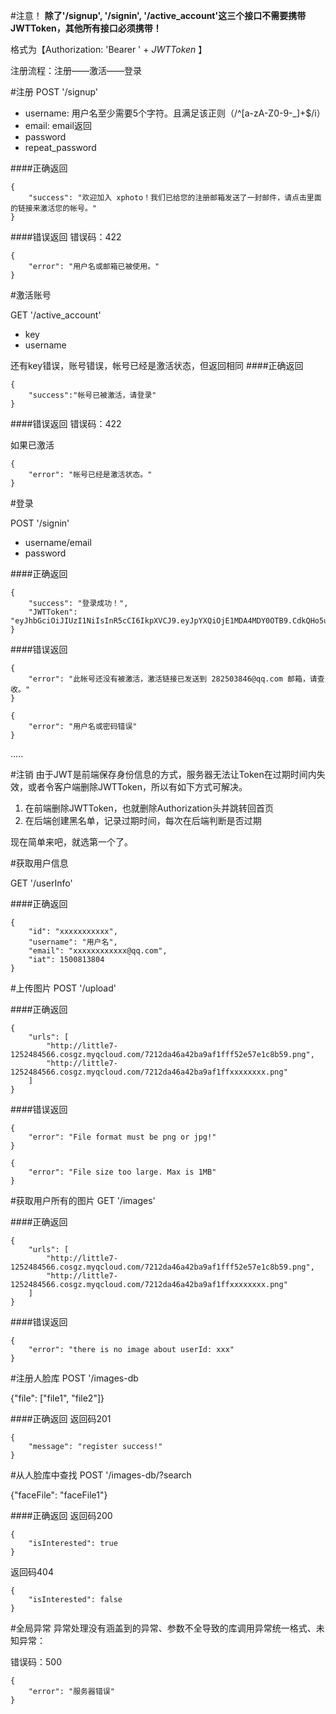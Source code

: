 #注意！
**除了'/signup', '/signin', '/active_account'这三个接口不需要携带JWTToken，其他所有接口必须携带！**

格式为【Authorization: 'Bearer ' + *JWTToken* 】

注册流程：注册——激活——登录

#注册
POST '/signup'

* username: 用户名至少需要5个字符。且满足该正则（/^[a-zA-Z0-9\-_]+$/i）
* email: email返回
* password
* repeat_password

####正确返回

```
{
    "success": "欢迎加入 xphoto！我们已给您的注册邮箱发送了一封邮件，请点击里面的链接来激活您的帐号。"
}
```

####错误返回
错误码：422

```
{
    "error": "用户名或邮箱已被使用。"
}
```

#激活账号

GET '/active_account'

* key
* username

还有key错误，账号错误，帐号已经是激活状态，但返回相同
####正确返回
```
{
	"success":"帐号已被激活，请登录"
}
```

####错误返回
错误码：422

如果已激活

```
{
    "error": "帐号已经是激活状态。"
}
```

#登录

POST '/signin'

* username/email
* password

####正确返回
```
{
    "success": "登录成功！",
    "JWTToken": "eyJhbGciOiJIUzI1NiIsInR5cCI6IkpXVCJ9.eyJpYXQiOjE1MDA4MDY0OTB9.CdkQHo5ur72eVLYRjuWmEyxXIUrK7LMmiE3KBdNQoA0"
}
```

####错误返回
```
{
    "error": "此帐号还没有被激活，激活链接已发送到 282503846@qq.com 邮箱，请查收。"
}
```

```
{
    "error": "用户名或密码错误"
}
```
.....


#注销
由于JWT是前端保存身份信息的方式，服务器无法让Token在过期时间内失效，或者令客户端删除JWTToken，所以有如下方式可解决。

1. 在前端删除JWTToken，也就删除Authorization头并跳转回首页
2. 在后端创建黑名单，记录过期时间，每次在后端判断是否过期

现在简单来吧，就选第一个了。

#获取用户信息

GET '/userInfo'

####正确返回
```
{
    "id": "xxxxxxxxxxx",
    "username": "用户名",
    "email": "xxxxxxxxxxxx@qq.com",
    "iat": 1500813804
}
```

#上传图片
POST '/upload'

####正确返回
```
{
    "urls": [
        "http://little7-1252484566.cosgz.myqcloud.com/7212da46a42ba9af1fff52e57e1c8b59.png",
        "http://little7-1252484566.cosgz.myqcloud.com/7212da46a42ba9af1ffxxxxxxxx.png"
    ]
}
```
####错误返回
```
{
    "error": "File format must be png or jpg!"
}

{
    "error": "File size too large. Max is 1MB"
}

```

#获取用户所有的图片
GET '/images'

####正确返回
```
{
    "urls": [
        "http://little7-1252484566.cosgz.myqcloud.com/7212da46a42ba9af1fff52e57e1c8b59.png",
        "http://little7-1252484566.cosgz.myqcloud.com/7212da46a42ba9af1ffxxxxxxxx.png"
    ]
}
```

####错误返回
```
{
    "error": "there is no image about userId: xxx"
}
```

#注册人脸库
POST '/images-db

{"file": ["file1", "file2"]}

####正确返回
返回码201
```
{
    "message": "register success!"
}
```

#从人脸库中查找
POST '/images-db/?search

{"faceFile": "faceFile1"}

####正确返回
返回码200
```
{
    "isInterested": true
}
```

返回码404
```
{
    "isInterested": false
}
```

#全局异常
异常处理没有涵盖到的异常、参数不全导致的库调用异常统一格式、未知异常：

错误码：500

```
{
    "error": "服务器错误"
}
```